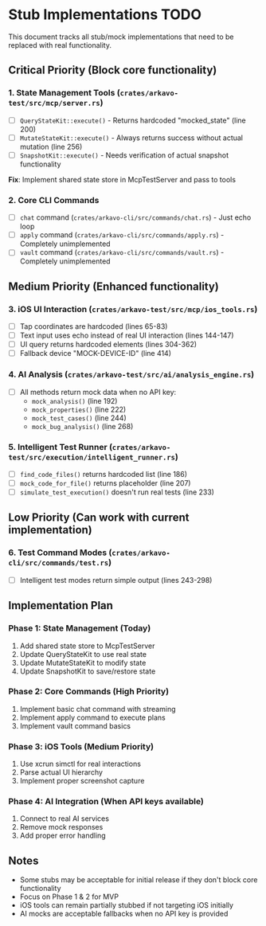 # Stub Implementations TODO

This document tracks all stub/mock implementations that need to be replaced with real functionality.

## Critical Priority (Block core functionality)

### 1. State Management Tools (`crates/arkavo-test/src/mcp/server.rs`)
- [ ] `QueryStateKit::execute()` - Returns hardcoded "mocked_state" (line 200)
- [ ] `MutateStateKit::execute()` - Always returns success without actual mutation (line 256)
- [ ] `SnapshotKit::execute()` - Needs verification of actual snapshot functionality

**Fix**: Implement shared state store in McpTestServer and pass to tools

### 2. Core CLI Commands
- [ ] `chat` command (`crates/arkavo-cli/src/commands/chat.rs`) - Just echo loop
- [ ] `apply` command (`crates/arkavo-cli/src/commands/apply.rs`) - Completely unimplemented
- [ ] `vault` command (`crates/arkavo-cli/src/commands/vault.rs`) - Completely unimplemented

## Medium Priority (Enhanced functionality)

### 3. iOS UI Interaction (`crates/arkavo-test/src/mcp/ios_tools.rs`)
- [ ] Tap coordinates are hardcoded (lines 65-83)
- [ ] Text input uses echo instead of real UI interaction (lines 144-147)
- [ ] UI query returns hardcoded elements (lines 304-362)
- [ ] Fallback device "MOCK-DEVICE-ID" (line 414)

### 4. AI Analysis (`crates/arkavo-test/src/ai/analysis_engine.rs`)
- [ ] All methods return mock data when no API key:
  - `mock_analysis()` (line 192)
  - `mock_properties()` (line 222)
  - `mock_test_cases()` (line 244)
  - `mock_bug_analysis()` (line 268)

### 5. Intelligent Test Runner (`crates/arkavo-test/src/execution/intelligent_runner.rs`)
- [ ] `find_code_files()` returns hardcoded list (line 186)
- [ ] `mock_code_for_file()` returns placeholder (line 207)
- [ ] `simulate_test_execution()` doesn't run real tests (line 233)

## Low Priority (Can work with current implementation)

### 6. Test Command Modes (`crates/arkavo-cli/src/commands/test.rs`)
- [ ] Intelligent test modes return simple output (lines 243-298)

## Implementation Plan

### Phase 1: State Management (Today)
1. Add shared state store to McpTestServer
2. Update QueryStateKit to use real state
3. Update MutateStateKit to modify state
4. Update SnapshotKit to save/restore state

### Phase 2: Core Commands (High Priority)
1. Implement basic chat command with streaming
2. Implement apply command to execute plans
3. Implement vault command basics

### Phase 3: iOS Tools (Medium Priority)
1. Use xcrun simctl for real interactions
2. Parse actual UI hierarchy
3. Implement proper screenshot capture

### Phase 4: AI Integration (When API keys available)
1. Connect to real AI services
2. Remove mock responses
3. Add proper error handling

## Notes
- Some stubs may be acceptable for initial release if they don't block core functionality
- Focus on Phase 1 & 2 for MVP
- iOS tools can remain partially stubbed if not targeting iOS initially
- AI mocks are acceptable fallbacks when no API key is provided